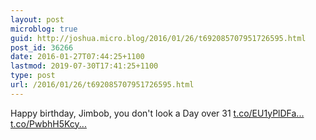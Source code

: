 ```yaml
---
layout: post
microblog: true
guid: http://joshua.micro.blog/2016/01/26/t692085707951726595.html
post_id: 36266
date: 2016-01-27T07:44:25+1100
lastmod: 2019-07-30T17:41:25+1100
type: post
url: /2016/01/26/t692085707951726595.html
---
```

Happy birthday, Jimbob, you don't look a Day over 31 [t.co/EU1yPlDFa...](https://t.co/EU1yPlDFaF) [t.co/PwbhH5Kcy...](https://t.co/PwbhH5Kcy6)

